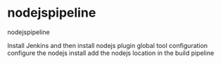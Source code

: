 # nodejspipeline
nodejspipeline

Install Jenkins and then install nodejs plugin 
global tool configuration configure the nodejs install 
add the nodejs location in the build pipeline 


